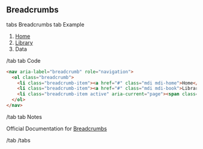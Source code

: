 ## Breadcrumbs

tabs Breadcrumbs
tab Example

<nav aria-label="breadcrumb" role="navigation">
  <ol class="breadcrumb">
    <li class="breadcrumb-item"><a href="#" class="mdi mdi-home">Home</a></li>
    <li class="breadcrumb-item"><a href="#" class="mdi mdi-book">Library</a></li>
    <li class="breadcrumb-item active" aria-current="page"><span class="mdi mdi-book-multiple">Data</span></li>
  </ol>
</nav>

/tab
tab Code

```html
<nav aria-label="breadcrumb" role="navigation">
  <ol class="breadcrumb">
    <li class="breadcrumb-item"><a href="#" class="mdi mdi-home">Home</a></li>
    <li class="breadcrumb-item"><a href="#" class="mdi mdi-book">Library</a></li>
    <li class="breadcrumb-item active" aria-current="page"><span class="mdi mdi-book-multiple">Data</span></li>
  </ol>
</nav>
```

/tab
tab Notes

Official Documentation for <a href="https://getbootstrap.com/docs/4.0/components/breadcrumb/" target="_blank">Breadcrumbs</a>

/tab
/tabs
